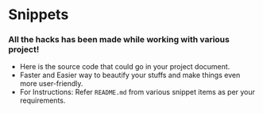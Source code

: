 # Snippets
### All the hacks has been made while working with various project! 
- Here is the source code that could go in your project document.
- Faster and Easier way to beautify your stuffs and make things even more user-friendly.
- For Instructions: Refer `README.md` from various snippet items as per your requirements. 
